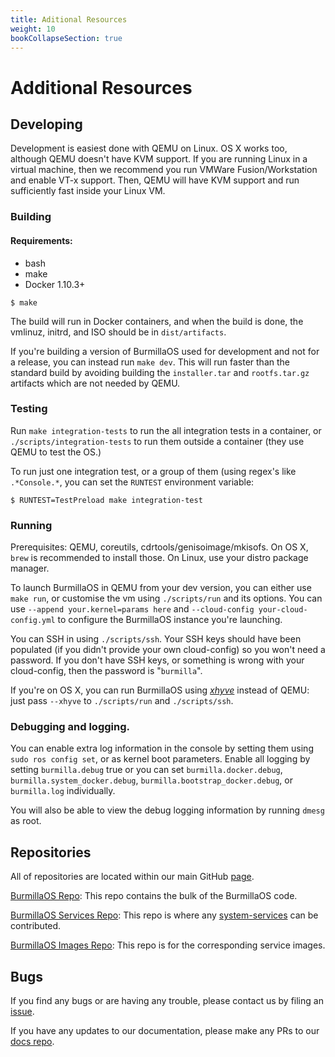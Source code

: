 ```yaml
---
title: Aditional Resources
weight: 10
bookCollapseSection: true
---
```

# Additional Resources

## Developing

Development is easiest done with QEMU on Linux. OS X works too, although QEMU doesn't have KVM support. If you are running Linux in a virtual machine, then we recommend you run VMWare Fusion/Workstation and enable VT-x support.  Then, QEMU will have KVM support and run sufficiently fast inside your Linux VM.

### Building

#### Requirements:

* bash
* make
* Docker 1.10.3+

```shell
$ make
```

The build will run in Docker containers, and when the build is done, the vmlinuz, initrd, and ISO should be in `dist/artifacts`.

If you're building a version of BurmillaOS used for development and not for a release, you can instead run `make dev`. This will run faster than the standard build by avoiding building the `installer.tar` and `rootfs.tar.gz` artifacts which are not needed by QEMU.

### Testing

Run `make integration-tests` to run the all integration tests in a container, or `./scripts/integration-tests` to run them outside a container (they use QEMU to test the OS.)

To run just one integration test, or a group of them (using regex's like `.*Console.*`, you can set the `RUNTEST` environment variable:

```
$ RUNTEST=TestPreload make integration-test
```

### Running

Prerequisites: QEMU, coreutils, cdrtools/genisoimage/mkisofs.
On OS X, `brew` is recommended to install those. On Linux, use your distro package manager.

To launch BurmillaOS in QEMU from your dev version, you can either use `make run`, or customise the vm using `./scripts/run` and its options. You can use `--append your.kernel=params here` and `--cloud-config your-cloud-config.yml` to configure the BurmillaOS instance you're launching.

You can SSH in using `./scripts/ssh`.  Your SSH keys should have been populated (if you didn't provide your own cloud-config) so you won't need a password.  If you don't have SSH keys, or something is wrong with your cloud-config, then the password is "`burmilla`".

If you're on OS X, you can run BurmillaOS using [_xhyve_](https://github.com/mist64/xhyve) instead of QEMU: just pass `--xhyve` to `./scripts/run` and `./scripts/ssh`.

### Debugging and logging.

You can enable extra log information in the console by setting them using `sudo ros config set`,
or as kernel boot parameters.
Enable all logging by setting `burmilla.debug` true
or you can set `burmilla.docker.debug`, `burmilla.system_docker.debug`, `burmilla.bootstrap_docker.debug`, or `burmilla.log` individually.

You will also be able to view the debug logging information by running `dmesg` as root.

## Repositories

All of repositories are located within our main GitHub [page](https://github.com/burmilla).

[BurmillaOS Repo](https://github.com/burmilla/os): This repo contains the bulk of the BurmillaOS code.

[BurmillaOS Services Repo](https://github.com/burmilla/os-services): This repo is where any [system-services](/docs/system-services/) can be contributed.

[BurmillaOS Images Repo](https://github.com/burmilla/os-images): This repo is for the corresponding service images.


## Bugs

If you find any bugs or are having any trouble, please contact us by filing an [issue](https://github.com/burmilla/os/issues/new).

If you have any updates to our documentation, please make any PRs to our [docs repo](https://burmilla.github.io).